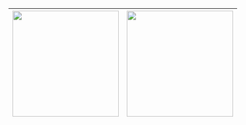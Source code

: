 |<img height="210vh" align="center" src="https://github-readme-stats.vercel.app/api?username=bandrefilipe&count_private=true&show_icons=true&include_all_commits=true&hide_border=true&layout=compact&bg_color=0,f2994a,f2c94c&theme=highcontrast">|<img height="210vh" align="center" src="https://github-readme-stats.vercel.app/api/top-langs/?username=bandrefilipe&count_private=true&show_icons=true&include_all_commits=true&hide_border=true&layout=compact&bg_color=0,f2c94c,f2994a&theme=highcontrast">|
|:---:|:---:|
